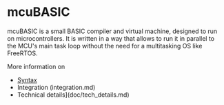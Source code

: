 # mcuBASIC

mcuBASIC is a small BASIC compiler and virtual machine, designed to run on microcontrollers. It is written in a way that allows to run it in parallel to the MCU's main task loop without the need for a multitasking OS like FreeRTOS.

More information on
* [Syntax](doc/syntax.md)
* Integration (integration.md)
* Technical details](doc/tech_details.md)